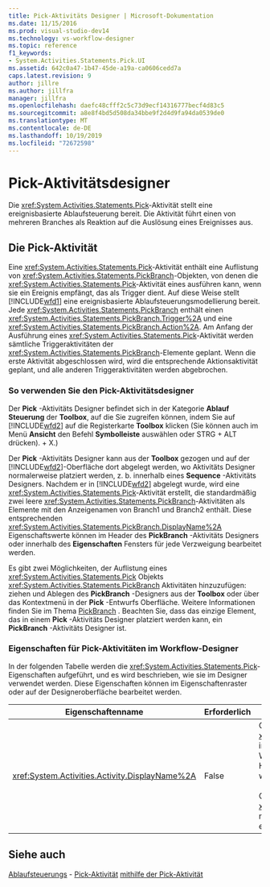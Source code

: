 ```yaml
---
title: Pick-Aktivitäts Designer | Microsoft-Dokumentation
ms.date: 11/15/2016
ms.prod: visual-studio-dev14
ms.technology: vs-workflow-designer
ms.topic: reference
f1_keywords:
- System.Activities.Statements.Pick.UI
ms.assetid: 642c0a47-1b47-45de-a19a-ca0606cedd7a
caps.latest.revision: 9
author: jillre
ms.author: jillfra
manager: jillfra
ms.openlocfilehash: daefc48cfff2c5c73d9ecf14316777becf4d83c5
ms.sourcegitcommit: a8e8f4bd5d508da34bbe9f2d4d9fa94da0539de0
ms.translationtype: MT
ms.contentlocale: de-DE
ms.lasthandoff: 10/19/2019
ms.locfileid: "72672598"
---
```

# <a name="pick-activity-designer"></a>Pick-Aktivitätsdesigner
Die <xref:System.Activities.Statements.Pick>-Aktivität stellt eine ereignisbasierte Ablaufsteuerung bereit. Die Aktivität führt einen von mehreren Branches als Reaktion auf die Auslösung eines Ereignisses aus.

## <a name="the-pick-activity"></a>Die Pick-Aktivität
 Eine <xref:System.Activities.Statements.Pick>-Aktivität enthält eine Auflistung von <xref:System.Activities.Statements.PickBranch>-Objekten, von denen die <xref:System.Activities.Statements.Pick>-Aktivität eines ausführen kann, wenn sie ein Ereignis empfängt, das als Trigger dient. Auf diese Weise stellt [!INCLUDE[wfd1](../includes/wfd1-md.md)] eine ereignisbasierte Ablaufsteuerungsmodellierung bereit. Jede <xref:System.Activities.Statements.PickBranch> enthält einen <xref:System.Activities.Statements.PickBranch.Trigger%2A> und eine <xref:System.Activities.Statements.PickBranch.Action%2A>. Am Anfang der Ausführung eines <xref:System.Activities.Statements.Pick>-Aktivität werden sämtliche Triggeraktivitäten der <xref:System.Activities.Statements.PickBranch>-Elemente geplant. Wenn die erste Aktivität abgeschlossen wird, wird die entsprechende Aktionsaktivität geplant, und alle anderen Triggeraktivitäten werden abgebrochen.

### <a name="how-to-use-the-pick-activity-designer"></a>So verwenden Sie den Pick-Aktivitätsdesigner
 Der **Pick** -Aktivitäts Designer befindet sich in der Kategorie **Ablauf Steuerung** der **Toolbox**, auf die Sie zugreifen können, indem Sie auf [!INCLUDE[wfd2](../includes/wfd2-md.md)] auf die Registerkarte **Toolbox** klicken (Sie können auch im Menü **Ansicht** den Befehl **Symbolleiste** auswählen oder STRG + ALT drücken). + X.)

 Der **Pick** -Aktivitäts Designer kann aus der **Toolbox** gezogen und auf der [!INCLUDE[wfd2](../includes/wfd2-md.md)]-Oberfläche dort abgelegt werden, wo Aktivitäts Designer normalerweise platziert werden, z. b. innerhalb eines **Sequence** -Aktivitäts Designers. Nachdem er in [!INCLUDE[wfd2](../includes/wfd2-md.md)] abgelegt wurde, wird eine <xref:System.Activities.Statements.Pick>-Aktivität erstellt, die standardmäßig zwei leere <xref:System.Activities.Statements.PickBranch>-Aktivitäten als Elemente mit den Anzeigenamen von Branch1 und Branch2 enthält. Diese entsprechenden <xref:System.Activities.Statements.PickBranch.DisplayName%2A> Eigenschaftswerte können im Header des **PickBranch** -Aktivitäts Designers oder innerhalb des **Eigenschaften** Fensters für jede Verzweigung bearbeitet werden.

 Es gibt zwei Möglichkeiten, der Auflistung eines <xref:System.Activities.Statements.Pick> Objekts <xref:System.Activities.Statements.PickBranch> Aktivitäten hinzuzufügen: ziehen und Ablegen des **PickBranch** -Designers aus der **Toolbox** oder über das Kontextmenü in der **Pick** -Entwurfs Oberfläche. Weitere Informationen finden Sie im Thema [PickBranch](../workflow-designer/pickbranch-activity-designer.md) . Beachten Sie, dass das einzige Element, das in einem **Pick** -Aktivitäts Designer platziert werden kann, ein **PickBranch** -Aktivitäts Designer ist.

### <a name="pick-activity-properties-in-the-workflow-designer"></a>Eigenschaften für Pick-Aktivitäten im Workflow-Designer
 In der folgenden Tabelle werden die <xref:System.Activities.Statements.Pick>-Eigenschaften aufgeführt, und es wird beschrieben, wie sie im Designer verwendet werden. Diese Eigenschaften können im Eigenschaftenraster oder auf der Designeroberfläche bearbeitet werden.

|Eigenschaftenname|Erforderlich|Verwendung|
|-------------------|--------------|-----------|
|<xref:System.Activities.Activity.DisplayName%2A>|False|Gibt den benutzerfreundlichen Namen der <xref:System.Activities.Statements.Pick>Aktivität im Header an. Der Standardwert lautet Pick. Der Wert kann im Eigenschaftenraster oder direkt im Header des Aktivitätsdesigners bearbeitet werden.<br /><br /> Obwohl der <xref:System.Activities.Activity.DisplayName%2A> nicht zwingend erforderlich ist, wird empfohlen, einen Anzeigenamen zu verwenden.|

## <a name="see-also"></a>Siehe auch
 [Ablaufsteuerungs](../workflow-designer/control-flow-activity-designers.md) - [Pick-Aktivität](https://msdn.microsoft.com/library/b3e49b7f-0285-4720-8c09-11ae18f0d53e) [mithilfe der Pick-Aktivität](https://msdn.microsoft.com/library/b89be812-a247-4025-b0e3-ffb20db027a6)